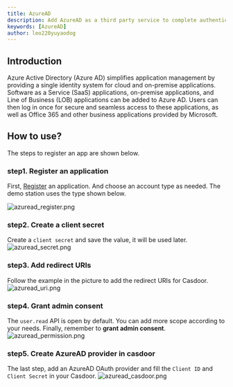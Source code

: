 ```yaml
---
title: AzureAD
description: Add AzureAD as a third party service to complete authentication
keywords: [AzureAD]
author: leo220yuyaodog
---
```


## Introduction

Azure Active Directory (Azure AD) simplifies application management by providing a single identity system for cloud and on-premise applications. Software as a Service (SaaS) applications, on-premise applications, and Line of Business (LOB) applications can be added to Azure AD. Users can then log in once for secure and seamless access to these applications, as well as Office 365 and other business applications provided by Microsoft.

## How to use?

The steps to register an app are shown below.

### step1. Register an application

First, [Register](https://portal.azure.com/#view/Microsoft_AAD_IAM/ActiveDirectoryMenuBlade/~/RegisteredApps) an application.
And choose an account type as needed.  The demo station uses the type shown below.

![azuread_register.png](/img/providers/OAuth/azuread_register.png)

### step2. Create a client secret

Create a `client secret` and save the value, it will be used later.
![azuread_secret.png](/img/providers/OAuth/azuread_secret.png)

### step3. Add redirect URIs

Follow the example in the picture to add the redirect URIs for Casdoor.
![azuread_uri.png](/img/providers/OAuth/azuread_uri.png)

### step4. Grant admin consent

The `user.read` API is open by default. You can add more scope according to your needs. Finally, remember to **grant admin consent**.
![azuread_permission.png](/img/providers/OAuth/azuread_permission.png)

### step5. Create AzureAD provider in casdoor

The last step, add an AzureAD OAuth provider and fill the `Client ID` and `Client Secret` in your Casdoor.
![azuread_casdoor.png](/img/providers/OAuth/azuread_casdoor.png)
